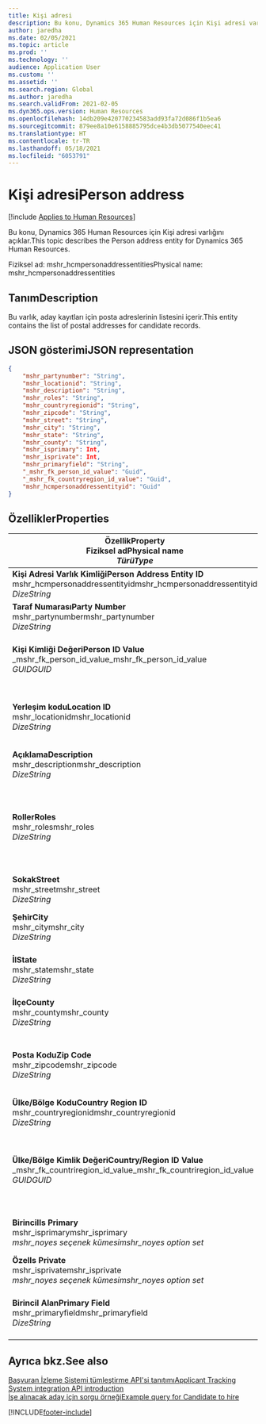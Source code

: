 ```yaml
---
title: Kişi adresi
description: Bu konu, Dynamics 365 Human Resources için Kişi adresi varlığını açıklar.
author: jaredha
ms.date: 02/05/2021
ms.topic: article
ms.prod: ''
ms.technology: ''
audience: Application User
ms.custom: ''
ms.assetid: ''
ms.search.region: Global
ms.author: jaredha
ms.search.validFrom: 2021-02-05
ms.dyn365.ops.version: Human Resources
ms.openlocfilehash: 14db209e420770234583add93fa72d086f1b5ea6
ms.sourcegitcommit: 879ee8a10e6158885795dce4b3db5077540eec41
ms.translationtype: HT
ms.contentlocale: tr-TR
ms.lasthandoff: 05/18/2021
ms.locfileid: "6053791"
---
```

# <a name="person-address"></a><span data-ttu-id="3daae-103">Kişi adresi</span><span class="sxs-lookup"><span data-stu-id="3daae-103">Person address</span></span>

[!include [Applies to Human Resources](../includes/applies-to-hr.md)]

<span data-ttu-id="3daae-104">Bu konu, Dynamics 365 Human Resources için Kişi adresi varlığını açıklar.</span><span class="sxs-lookup"><span data-stu-id="3daae-104">This topic describes the Person address entity for Dynamics 365 Human Resources.</span></span>

<span data-ttu-id="3daae-105">Fiziksel ad: mshr_hcmpersonaddressentities</span><span class="sxs-lookup"><span data-stu-id="3daae-105">Physical name: mshr_hcmpersonaddressentities</span></span>

## <a name="description"></a><span data-ttu-id="3daae-106">Tanım</span><span class="sxs-lookup"><span data-stu-id="3daae-106">Description</span></span>

<span data-ttu-id="3daae-107">Bu varlık, aday kayıtları için posta adreslerinin listesini içerir.</span><span class="sxs-lookup"><span data-stu-id="3daae-107">This entity contains the list of postal addresses for candidate records.</span></span>

## <a name="json-representation"></a><span data-ttu-id="3daae-108">JSON gösterimi</span><span class="sxs-lookup"><span data-stu-id="3daae-108">JSON representation</span></span>

```json
{
    "mshr_partynumber": "String",
    "mshr_locationid": "String",
    "mshr_description": "String",
    "mshr_roles": "String",
    "mshr_countryregionid": "String",
    "mshr_zipcode": "String",
    "mshr_street": "String",
    "mshr_city": "String",
    "mshr_state": "String",
    "mshr_county": "String",
    "mshr_isprimary": Int,
    "mshr_isprivate": Int,
    "mshr_primaryfield": "String",
    "_mshr_fk_person_id_value": "Guid",
    "_mshr_fk_countryregion_id_value": "Guid",
    "mshr_hcmpersonaddressentityid": "Guid"
}
```

## <a name="properties"></a><span data-ttu-id="3daae-109">Özellikler</span><span class="sxs-lookup"><span data-stu-id="3daae-109">Properties</span></span>

| <span data-ttu-id="3daae-110">Özellik</span><span class="sxs-lookup"><span data-stu-id="3daae-110">Property</span></span><br><span data-ttu-id="3daae-111">**Fiziksel ad**</span><span class="sxs-lookup"><span data-stu-id="3daae-111">**Physical name**</span></span><br><span data-ttu-id="3daae-112">**_Türü_**</span><span class="sxs-lookup"><span data-stu-id="3daae-112">**_Type_**</span></span> | <span data-ttu-id="3daae-113">Kullan</span><span class="sxs-lookup"><span data-stu-id="3daae-113">Use</span></span> | <span data-ttu-id="3daae-114">Tanım</span><span class="sxs-lookup"><span data-stu-id="3daae-114">Description</span></span> |
| --- | --- | --- |
| <span data-ttu-id="3daae-115">**Kişi Adresi Varlık Kimliği**</span><span class="sxs-lookup"><span data-stu-id="3daae-115">**Person Address Entity ID**</span></span><br><span data-ttu-id="3daae-116">mshr_hcmpersonaddressentityid</span><span class="sxs-lookup"><span data-stu-id="3daae-116">mshr_hcmpersonaddressentityid</span></span><br><span data-ttu-id="3daae-117">*Dize*</span><span class="sxs-lookup"><span data-stu-id="3daae-117">*String*</span></span> | <span data-ttu-id="3daae-118">Salt okunur</span><span class="sxs-lookup"><span data-stu-id="3daae-118">Read-only</span></span><br><span data-ttu-id="3daae-119">Gerekli</span><span class="sxs-lookup"><span data-stu-id="3daae-119">Required</span></span> | <span data-ttu-id="3daae-120">Varlık kaydı için sistem tarafından oluşturulan benzersiz tanımlayıcı.</span><span class="sxs-lookup"><span data-stu-id="3daae-120">System-generated unique identifier for the entity record.</span></span> |
| <span data-ttu-id="3daae-121">**Taraf Numarası**</span><span class="sxs-lookup"><span data-stu-id="3daae-121">**Party Number**</span></span><br><span data-ttu-id="3daae-122">mshr_partynumber</span><span class="sxs-lookup"><span data-stu-id="3daae-122">mshr_partynumber</span></span><br><span data-ttu-id="3daae-123">*Dize*</span><span class="sxs-lookup"><span data-stu-id="3daae-123">*String*</span></span> | <span data-ttu-id="3daae-124">Okuma/yazma</span><span class="sxs-lookup"><span data-stu-id="3daae-124">Read/write</span></span><br><span data-ttu-id="3daae-125">Gerekli</span><span class="sxs-lookup"><span data-stu-id="3daae-125">Required</span></span> | <span data-ttu-id="3daae-126">İlişkili taraf (kişi) kaydının kimliği.</span><span class="sxs-lookup"><span data-stu-id="3daae-126">The ID of the associated party (person) record.</span></span> |
| <span data-ttu-id="3daae-127">**Kişi Kimliği Değeri**</span><span class="sxs-lookup"><span data-stu-id="3daae-127">**Person ID Value**</span></span><br><span data-ttu-id="3daae-128">_mshr_fk_person_id_value</span><span class="sxs-lookup"><span data-stu-id="3daae-128">_mshr_fk_person_id_value</span></span><br><span data-ttu-id="3daae-129">*GUID*</span><span class="sxs-lookup"><span data-stu-id="3daae-129">*GUID*</span></span> | <span data-ttu-id="3daae-130">Salt okunur</span><span class="sxs-lookup"><span data-stu-id="3daae-130">Read-only</span></span><br><span data-ttu-id="3daae-131">Gerekli</span><span class="sxs-lookup"><span data-stu-id="3daae-131">Required</span></span><br><span data-ttu-id="3daae-132">Yabancı anahtar: mshr_dirpersonentity içindeki mshr_dirpersonentityid</span><span class="sxs-lookup"><span data-stu-id="3daae-132">Foreign key: mshr_dirpersonentityid of mshr_dirpersonentity</span></span> | <span data-ttu-id="3daae-133">Taraf (kişi) varlık kaydının sistem tarafından oluşturulan tanımlayıcısı.</span><span class="sxs-lookup"><span data-stu-id="3daae-133">The system-generated identifier of the party (person) entity record.</span></span> |
| <span data-ttu-id="3daae-134">**Yerleşim kodu**</span><span class="sxs-lookup"><span data-stu-id="3daae-134">**Location ID**</span></span><br><span data-ttu-id="3daae-135">mshr_locationid</span><span class="sxs-lookup"><span data-stu-id="3daae-135">mshr_locationid</span></span><br><span data-ttu-id="3daae-136">*Dize*</span><span class="sxs-lookup"><span data-stu-id="3daae-136">*String*</span></span> | <span data-ttu-id="3daae-137">Okuma/yazma</span><span class="sxs-lookup"><span data-stu-id="3daae-137">Read/write</span></span><br><span data-ttu-id="3daae-138">Gerekli</span><span class="sxs-lookup"><span data-stu-id="3daae-138">Required</span></span> | <span data-ttu-id="3daae-139">Adres kaydının konum kimliği.</span><span class="sxs-lookup"><span data-stu-id="3daae-139">The location ID of the address record.</span></span> <span data-ttu-id="3daae-140">mshr_logisticspostaladdresslocationcdsentity varlığında ayarlayın.</span><span class="sxs-lookup"><span data-stu-id="3daae-140">Set up in mshr_logisticspostaladdresslocationcdsentity entity.</span></span> |
| <span data-ttu-id="3daae-141">**Açıklama**</span><span class="sxs-lookup"><span data-stu-id="3daae-141">**Description**</span></span><br><span data-ttu-id="3daae-142">mshr_description</span><span class="sxs-lookup"><span data-stu-id="3daae-142">mshr_description</span></span><br><span data-ttu-id="3daae-143">*Dize*</span><span class="sxs-lookup"><span data-stu-id="3daae-143">*String*</span></span> | <span data-ttu-id="3daae-144">Okuma/yazma</span><span class="sxs-lookup"><span data-stu-id="3daae-144">Read/write</span></span><br><span data-ttu-id="3daae-145">Gerekli</span><span class="sxs-lookup"><span data-stu-id="3daae-145">Required</span></span> | <span data-ttu-id="3daae-146">Adayın adresinin açıklaması.</span><span class="sxs-lookup"><span data-stu-id="3daae-146">A description of the candidate’s address.</span></span> |
| <span data-ttu-id="3daae-147">**Roller**</span><span class="sxs-lookup"><span data-stu-id="3daae-147">**Roles**</span></span><br><span data-ttu-id="3daae-148">mshr_roles</span><span class="sxs-lookup"><span data-stu-id="3daae-148">mshr_roles</span></span><br><span data-ttu-id="3daae-149">*Dize*</span><span class="sxs-lookup"><span data-stu-id="3daae-149">*String*</span></span> | <span data-ttu-id="3daae-150">Okuma/yazma</span><span class="sxs-lookup"><span data-stu-id="3daae-150">Read/write</span></span><br><span data-ttu-id="3daae-151">Gerekli</span><span class="sxs-lookup"><span data-stu-id="3daae-151">Required</span></span> | <span data-ttu-id="3daae-152">Bu adres için atanan roller.</span><span class="sxs-lookup"><span data-stu-id="3daae-152">The roles assigned for this address.</span></span> <span data-ttu-id="3daae-153">Birden fazla rol atanabilir.</span><span class="sxs-lookup"><span data-stu-id="3daae-153">More than one role can be assigned.</span></span> <span data-ttu-id="3daae-154">Her rol noktalı virgülle ayrılmalıdır.</span><span class="sxs-lookup"><span data-stu-id="3daae-154">Each role should be separated by a semicolon.</span></span> <span data-ttu-id="3daae-155">mshr_logisticslocationroleentity varlığında bulunan geçerli değerler.</span><span class="sxs-lookup"><span data-stu-id="3daae-155">Valid values contained in the mshr_logisticslocationroleentity entity.</span></span> |
| <span data-ttu-id="3daae-156">**Sokak**</span><span class="sxs-lookup"><span data-stu-id="3daae-156">**Street**</span></span><br><span data-ttu-id="3daae-157">mshr_street</span><span class="sxs-lookup"><span data-stu-id="3daae-157">mshr_street</span></span><br><span data-ttu-id="3daae-158">*Dize*</span><span class="sxs-lookup"><span data-stu-id="3daae-158">*String*</span></span> | <span data-ttu-id="3daae-159">Okuma/yazma</span><span class="sxs-lookup"><span data-stu-id="3daae-159">Read/write</span></span><br><span data-ttu-id="3daae-160">İsteğe bağlı</span><span class="sxs-lookup"><span data-stu-id="3daae-160">Optional</span></span> | <span data-ttu-id="3daae-161">Sokak numarası.</span><span class="sxs-lookup"><span data-stu-id="3daae-161">The street number.</span></span> |
| <span data-ttu-id="3daae-162">**Şehir**</span><span class="sxs-lookup"><span data-stu-id="3daae-162">**City**</span></span><br><span data-ttu-id="3daae-163">mshr_city</span><span class="sxs-lookup"><span data-stu-id="3daae-163">mshr_city</span></span><br><span data-ttu-id="3daae-164">*Dize*</span><span class="sxs-lookup"><span data-stu-id="3daae-164">*String*</span></span> | <span data-ttu-id="3daae-165">Okuma/yazma</span><span class="sxs-lookup"><span data-stu-id="3daae-165">Read/write</span></span><br><span data-ttu-id="3daae-166">İsteğe bağlı</span><span class="sxs-lookup"><span data-stu-id="3daae-166">Optional</span></span> | <span data-ttu-id="3daae-167">Adresin bulunduğu şehir.</span><span class="sxs-lookup"><span data-stu-id="3daae-167">The city of the address.</span></span> <span data-ttu-id="3daae-168">mshr_logisticsaddresscityentity varlığında ayarlanır.</span><span class="sxs-lookup"><span data-stu-id="3daae-168">Set up in mshr_logisticsaddresscityentity entity.</span></span> |
| <span data-ttu-id="3daae-169">**İl**</span><span class="sxs-lookup"><span data-stu-id="3daae-169">**State**</span></span><br><span data-ttu-id="3daae-170">mshr_state</span><span class="sxs-lookup"><span data-stu-id="3daae-170">mshr_state</span></span><br><span data-ttu-id="3daae-171">*Dize*</span><span class="sxs-lookup"><span data-stu-id="3daae-171">*String*</span></span> | <span data-ttu-id="3daae-172">Okuma/yazma</span><span class="sxs-lookup"><span data-stu-id="3daae-172">Read/write</span></span><br><span data-ttu-id="3daae-173">İsteğe bağlı</span><span class="sxs-lookup"><span data-stu-id="3daae-173">Optional</span></span> | <span data-ttu-id="3daae-174">Adresin bulunduğu il.</span><span class="sxs-lookup"><span data-stu-id="3daae-174">The state of the address.</span></span> <span data-ttu-id="3daae-175">mshr_logisticsaddressstateentity varlığında ayarlanır.</span><span class="sxs-lookup"><span data-stu-id="3daae-175">Set up in mshr_logisticsaddressstateentity entity.</span></span> |
| <span data-ttu-id="3daae-176">**İlçe**</span><span class="sxs-lookup"><span data-stu-id="3daae-176">**County**</span></span><br><span data-ttu-id="3daae-177">mshr_county</span><span class="sxs-lookup"><span data-stu-id="3daae-177">mshr_county</span></span><br><span data-ttu-id="3daae-178">*Dize*</span><span class="sxs-lookup"><span data-stu-id="3daae-178">*String*</span></span> | <span data-ttu-id="3daae-179">Okuma/yazma</span><span class="sxs-lookup"><span data-stu-id="3daae-179">Read/write</span></span><br><span data-ttu-id="3daae-180">İsteğe bağlı</span><span class="sxs-lookup"><span data-stu-id="3daae-180">Optional</span></span> | <span data-ttu-id="3daae-181">Adresin bulunduğu ilçe.</span><span class="sxs-lookup"><span data-stu-id="3daae-181">The county of the address.</span></span> <span data-ttu-id="3daae-182">mshr_logisticsaddresscountyentity varlığında ayarlanır.</span><span class="sxs-lookup"><span data-stu-id="3daae-182">Set up in mshr_logisticsaddresscountyentity entity.</span></span> |
| <span data-ttu-id="3daae-183">**Posta Kodu**</span><span class="sxs-lookup"><span data-stu-id="3daae-183">**Zip Code**</span></span><br><span data-ttu-id="3daae-184">mshr_zipcode</span><span class="sxs-lookup"><span data-stu-id="3daae-184">mshr_zipcode</span></span><br><span data-ttu-id="3daae-185">*Dize*</span><span class="sxs-lookup"><span data-stu-id="3daae-185">*String*</span></span> | <span data-ttu-id="3daae-186">Okuma/yazma</span><span class="sxs-lookup"><span data-stu-id="3daae-186">Read/write</span></span><br><span data-ttu-id="3daae-187">İsteğe bağlı</span><span class="sxs-lookup"><span data-stu-id="3daae-187">Optional</span></span> | <span data-ttu-id="3daae-188">Adresin posta kodu.</span><span class="sxs-lookup"><span data-stu-id="3daae-188">The zip/postal code of the address.</span></span> <span data-ttu-id="3daae-189">mshr_logisticsaddresspostalcodeentity varlığında ayarlanır.</span><span class="sxs-lookup"><span data-stu-id="3daae-189">Set up in mshr_logisticsaddresspostalcodeentity entity.</span></span> |
| <span data-ttu-id="3daae-190">**Ülke/Bölge Kodu**</span><span class="sxs-lookup"><span data-stu-id="3daae-190">**Country Region ID**</span></span><br><span data-ttu-id="3daae-191">mshr_countryregionid</span><span class="sxs-lookup"><span data-stu-id="3daae-191">mshr_countryregionid</span></span><br><span data-ttu-id="3daae-192">*Dize*</span><span class="sxs-lookup"><span data-stu-id="3daae-192">*String*</span></span> | <span data-ttu-id="3daae-193">Okuma/yazma</span><span class="sxs-lookup"><span data-stu-id="3daae-193">Read/write</span></span><br><span data-ttu-id="3daae-194">İsteğe bağlı</span><span class="sxs-lookup"><span data-stu-id="3daae-194">Optional</span></span> | <span data-ttu-id="3daae-195">Adresin bulunduğu ülke veya bölge.</span><span class="sxs-lookup"><span data-stu-id="3daae-195">The country or region of the address.</span></span> |
| <span data-ttu-id="3daae-196">**Ülke/Bölge Kimlik Değeri**</span><span class="sxs-lookup"><span data-stu-id="3daae-196">**Country/Region ID Value**</span></span><br><span data-ttu-id="3daae-197">_mshr_fk_countriregion_id_value</span><span class="sxs-lookup"><span data-stu-id="3daae-197">_mshr_fk_countriregion_id_value</span></span><br><span data-ttu-id="3daae-198">*GUID*</span><span class="sxs-lookup"><span data-stu-id="3daae-198">*GUID*</span></span> | <span data-ttu-id="3daae-199">Salt okunur</span><span class="sxs-lookup"><span data-stu-id="3daae-199">Read-only</span></span><br><span data-ttu-id="3daae-200">İsteğe bağlı</span><span class="sxs-lookup"><span data-stu-id="3daae-200">Optional</span></span><br><span data-ttu-id="3daae-201">Yabancı anahtar: mshr_logisticsaddresscountryregionentity içindeki mshr_logisticaddresscountryregionentityid</span><span class="sxs-lookup"><span data-stu-id="3daae-201">Foreign key: mshr_logisticaddresscountryregionentityid of mshr_logisticsaddresscountryregionentity</span></span> | <span data-ttu-id="3daae-202">Adresin ülkesinin/bölgesinin sistem tarafından oluşturulan benzersiz tanımlayıcısı.</span><span class="sxs-lookup"><span data-stu-id="3daae-202">System-generated unique identifier of the country/region of the address.</span></span> |
| <span data-ttu-id="3daae-203">**Birincil**</span><span class="sxs-lookup"><span data-stu-id="3daae-203">**Is Primary**</span></span><br><span data-ttu-id="3daae-204">mshr_isprimary</span><span class="sxs-lookup"><span data-stu-id="3daae-204">mshr_isprimary</span></span><br><span data-ttu-id="3daae-205">*mshr_noyes seçenek kümesi*</span><span class="sxs-lookup"><span data-stu-id="3daae-205">*mshr_noyes option set*</span></span> | <span data-ttu-id="3daae-206">Okuma/yazma</span><span class="sxs-lookup"><span data-stu-id="3daae-206">Read/write</span></span><br><span data-ttu-id="3daae-207">Gerekli</span><span class="sxs-lookup"><span data-stu-id="3daae-207">Required</span></span> | <span data-ttu-id="3daae-208">Bu adresin tanımlanan rolün kişisi için birincil adres olup olmadığını tanımlar.</span><span class="sxs-lookup"><span data-stu-id="3daae-208">Identifies whether this address is the primary address for the person of the defined role.</span></span> |
| <span data-ttu-id="3daae-209">**Özel**</span><span class="sxs-lookup"><span data-stu-id="3daae-209">**Is Private**</span></span><br><span data-ttu-id="3daae-210">mshr_isprivate</span><span class="sxs-lookup"><span data-stu-id="3daae-210">mshr_isprivate</span></span><br><span data-ttu-id="3daae-211">*mshr_noyes seçenek kümesi*</span><span class="sxs-lookup"><span data-stu-id="3daae-211">*mshr_noyes option set*</span></span> | <span data-ttu-id="3daae-212">Okuma/yazma</span><span class="sxs-lookup"><span data-stu-id="3daae-212">Read/write</span></span><br><span data-ttu-id="3daae-213">Gerekli</span><span class="sxs-lookup"><span data-stu-id="3daae-213">Required</span></span> | <span data-ttu-id="3daae-214">Bu adresin kişi için özel adres olup olmadığını tanımlar.</span><span class="sxs-lookup"><span data-stu-id="3daae-214">Identifies whether this address is a private address for the person.</span></span> |
| <span data-ttu-id="3daae-215">**Birincil Alan**</span><span class="sxs-lookup"><span data-stu-id="3daae-215">**Primary Field**</span></span><br><span data-ttu-id="3daae-216">mshr_primaryfield</span><span class="sxs-lookup"><span data-stu-id="3daae-216">mshr_primaryfield</span></span><br><span data-ttu-id="3daae-217">*Dize*</span><span class="sxs-lookup"><span data-stu-id="3daae-217">*String*</span></span> | <span data-ttu-id="3daae-218">Salt okunur</span><span class="sxs-lookup"><span data-stu-id="3daae-218">Read-only</span></span><br><span data-ttu-id="3daae-219">Gerekli</span><span class="sxs-lookup"><span data-stu-id="3daae-219">Required</span></span> | <span data-ttu-id="3daae-220">Varlık kaydının birincil tanımlayıcısı olarak kullanılan alan.</span><span class="sxs-lookup"><span data-stu-id="3daae-220">Field used as a primary identifier of the entity record.</span></span> <span data-ttu-id="3daae-221">Taraf numarası ve konum kimliği birleşimi.</span><span class="sxs-lookup"><span data-stu-id="3daae-221">Combination of party number and location ID.</span></span> |

## <a name="see-also"></a><span data-ttu-id="3daae-222">Ayrıca bkz.</span><span class="sxs-lookup"><span data-stu-id="3daae-222">See also</span></span>

[<span data-ttu-id="3daae-223">Başvuran İzleme Sistemi tümleştirme API'si tanıtımı</span><span class="sxs-lookup"><span data-stu-id="3daae-223">Applicant Tracking System integration API introduction</span></span>](hr-admin-integration-ats-api-introduction.md)<br>
[<span data-ttu-id="3daae-224">İşe alınacak aday için sorgu örneği</span><span class="sxs-lookup"><span data-stu-id="3daae-224">Example query for Candidate to hire</span></span>](hr-admin-integration-ats-api-candidate-to-hire-example-query.md)



[!INCLUDE[footer-include](../includes/footer-banner.md)]